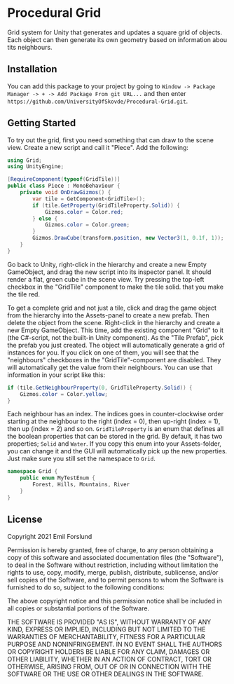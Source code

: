 # Procedural Grid
Grid system for Unity that generates and updates a square grid of objects. Each object can then generate its own geometry based on information abou tits neighbours.

## Installation
You can add this package to your project by going to `Window -> Package Manager -> + -> Add Package From git URL...` and then enter `https://github.com/UniversityOfSkovde/Procedural-Grid.git`.

## Getting Started
To try out the grid, first you need something that can draw to the scene view. Create a new script and call it "Piece". Add the following:
```csharp
using Grid;
using UnityEngine;

[RequireComponent(typeof(GridTile))]
public class Piece : MonoBehaviour {
    private void OnDrawGizmos() {
        var tile = GetComponent<GridTile>();
        if (tile.GetProperty(GridTileProperty.Solid)) {
            Gizmos.color = Color.red;
        } else {
            Gizmos.color = Color.green;
        }
        Gizmos.DrawCube(transform.position, new Vector3(1, 0.1f, 1));
    }
}
```

Go back to Unity, right-click in the hierarchy and create a new Empty GameObject, and drag the new script into its inspector panel. It should render a flat, green cube in the scene view. Try pressing the top-left checkbox in the "GridTile" component to make the tile solid. that you make the tile red.

To get a complete grid and not just a tile, click and drag the game object from the hierarchy into the Assets-panel to create a new prefab. Then delete the object from the scene. Right-click in the hierarchy and create a new Empty GameObject. This time, add the existing component "Grid" to it (the C#-script, not the built-in Unity component). As the "Tile Prefab", pick the prefab you just created. The object will automatically generate a grid of instances for you. If you click on one of them, you will see that the "neighbours" checkboxes in the "GridTile"-component are disabled. They will automatically get the value from their neighbours. You can use that information in your script like this:

```csharp
if (tile.GetNeighbourProperty(0, GridTileProperty.Solid)) {
    Gizmos.color = Color.yellow;
}
```

Each neighbour has an index. The indices goes in counter-clockwise order starting at the neighbour to the right (index = 0), then up-right (index = 1), then up (index = 2) and so on. `GridTileProperty` is an enum that defines all the boolean properties that can be stored in the grid. By default, it has two properties; `Solid` and `Water`. If you copy this enum into your Assets-folder, you can change it and the GUI will automatically pick up the new properties. Just make sure you still set the namespace to `Grid`.

```csharp
namespace Grid {
    public enum MyTestEnum {
        Forest, Hills, Mountains, River
    }
}
```

## License
Copyright 2021 Emil Forslund

Permission is hereby granted, free of charge, to any person obtaining a copy of this software and associated documentation files (the "Software"), to deal in the Software without restriction, including without limitation the rights to use, copy, modify, merge, publish, distribute, sublicense, and/or sell copies of the Software, and to permit persons to whom the Software is furnished to do so, subject to the following conditions:

The above copyright notice and this permission notice shall be included in all copies or substantial portions of the Software.

THE SOFTWARE IS PROVIDED "AS IS", WITHOUT WARRANTY OF ANY KIND, EXPRESS OR IMPLIED, INCLUDING BUT NOT LIMITED TO THE WARRANTIES OF MERCHANTABILITY, FITNESS FOR A PARTICULAR PURPOSE AND NONINFRINGEMENT. IN NO EVENT SHALL THE AUTHORS OR COPYRIGHT HOLDERS BE LIABLE FOR ANY CLAIM, DAMAGES OR OTHER LIABILITY, WHETHER IN AN ACTION OF CONTRACT, TORT OR OTHERWISE, ARISING FROM, OUT OF OR IN CONNECTION WITH THE SOFTWARE OR THE USE OR OTHER DEALINGS IN THE SOFTWARE.
